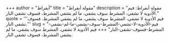 +++
author = "أبقراط"
title = "مقولة أبقراط"
description = "مقولة أبقراط: فيم الأدوية لا تشفي، المشرط سوف يشفي، ما لم يشفي المشرط، فسوف تشفي النار."
quote = '''فيم الأدوية لا تشفي، المشرط سوف يشفي، ما لم يشفي المشرط، فسوف تشفي النار.''' 
slug = "فيم-الأدوية-لا-تشفي-المشرط-سوف-يشفي-ما-لم-يشفي-المشرط-فسوف-تشفي-النار"
+++
فيم الأدوية لا تشفي، المشرط سوف يشفي، ما لم يشفي المشرط، فسوف تشفي النار.
